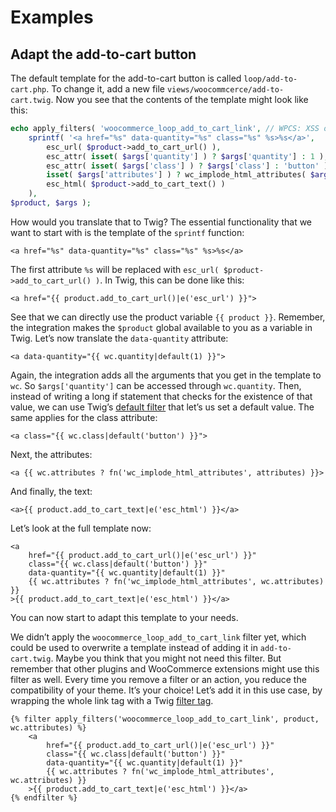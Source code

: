 # Examples

## Adapt the add-to-cart button

The default template for the add-to-cart button is called `loop/add-to-cart.php`. To change it, add a new file `views/woocommcerce/add-to-cart.twig`. Now you see that the contents of the template might look like this:

```php
echo apply_filters( 'woocommerce_loop_add_to_cart_link', // WPCS: XSS ok.
    sprintf( '<a href="%s" data-quantity="%s" class="%s" %s>%s</a>',
        esc_url( $product->add_to_cart_url() ),
        esc_attr( isset( $args['quantity'] ) ? $args['quantity'] : 1 ),
        esc_attr( isset( $args['class'] ) ? $args['class'] : 'button' ),
        isset( $args['attributes'] ) ? wc_implode_html_attributes( $args['attributes'] ) : '',
        esc_html( $product->add_to_cart_text() )
    ),
$product, $args );
```

How would you translate that to Twig? The essential functionality that we want to start with is the template of the `sprintf` function:

```twig
<a href="%s" data-quantity="%s" class="%s" %s>%s</a>
```

The first attribute `%s` will be replaced with `esc_url( $product->add_to_cart_url() )`. In Twig, this can be done like this:

```twig
<a href="{{ product.add_to_cart_url()|e('esc_url') }}">
```

See that we can directly use the product variable `{{ product }}`. Remember, the integration makes the `$product` global available to you as a variable in Twig. Let’s now translate the `data-quantity` attribute:

```twig
<a data-quantity="{{ wc.quantity|default(1) }}">
```

Again, the integration adds all the arguments that you get in the template to `wc`. So `$args['quantity']` can be accessed through `wc.quantity`. Then, instead of writing a long if statement that checks for the existence of that value, we can use Twig’s [default filter](https://twig.symfony.com/doc/2.x/filters/default.html) that let’s us set a default value. The same applies for the class attribute:

```twig
<a class="{{ wc.class|default('button') }}">
```

Next, the attributes:

```twig
<a {{ wc.attributes ? fn('wc_implode_html_attributes', attributes) }}>
```

And finally, the text:

```twig
<a>{{ product.add_to_cart_text|e('esc_html') }}</a> 
```

Let’s look at the full template now:

```twig
<a
    href="{{ product.add_to_cart_url()|e('esc_url') }}"
    class="{{ wc.class|default('button') }}"
    data-quantity="{{ wc.quantity|default(1) }}"
    {{ wc.attributes ? fn('wc_implode_html_attributes', wc.attributes) }}
>{{ product.add_to_cart_text|e('esc_html') }}</a> 
```

You can now start to adapt this template to your needs.

We didn’t apply the `woocommerce_loop_add_to_cart_link` filter yet, which could be used to overwrite a template instead of adding it in `add-to-cart.twig`. Maybe you think that you might not need this filter. But remember that other plugins and WooCommerce extensions might use this filter as well. Every time you remove a filter or an action, you reduce the compatibility of your theme. It’s your choice! Let’s add it in this use case, by wrapping the whole link tag with a Twig [filter tag](https://twig.symfony.com/doc/2.x/tags/filter.html).

```twig
{% filter apply_filters('woocommerce_loop_add_to_cart_link', product, wc.attributes) %}
    <a
        href="{{ product.add_to_cart_url()|e('esc_url') }}"
        class="{{ wc.class|default('button') }}"
        data-quantity="{{ wc.quantity|default(1) }}"
        {{ wc.attributes ? fn('wc_implode_html_attributes', wc.attributes) }}
    >{{ product.add_to_cart_text|e('esc_html') }}</a>
{% endfilter %}
```


